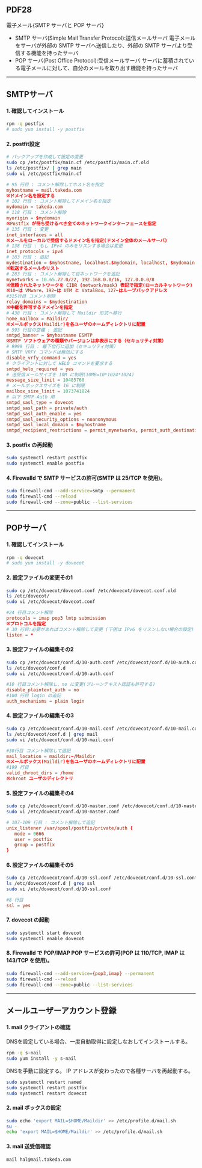 
## PDF28
電子メール{SMTP サーバと POP サーバ}
* SMTP サーバ(Simple Mail Transfer Protocol):送信メールサーバ
電子メールをサーバが外部の SMTP サーバへ送信したり、外部の SMTP サーバより受信する機能を持ったサーバ
* POP サーバ(Post Office Protocol):受信メールサーバ
サーバに蓄積されている電子メールに対して、自分のメールを取り出す機能を持ったサーバ

***
## SMTPサーバ

#### 1. 確認してインストール
```sh
rpm -q postfix
# sudo yum install -y postfix
```

#### 2. postfit設定
```sh
# バックアップを作成して設定の変更
sudo cp /etc/postfix/main.cf /etc/postfix/main.cf.old
ls /etc/postfix/ | grep main
sudo vi /etc/postfix/main.cf
```
```conf
# 95 行目 : コメント解除してホスト名を指定
myhostname = mail.takeda.com
※ドメイン名を設定する
# 102 行目 : コメント解除してドメイン名を指定
mydomain = takeda.com
# 118 行目 : コメント解除
myorigin = $mydomain
※Postfix が待ち受けるべき全てのネットワークインターフェースを指定
# 135 行目 : 変更
inet_interfaces = all
※メールをローカルで受信するドメイン名を指定(ドメイン全体のメールサーバ)
# 138 行目 : もし IPv4 のみをリスンする場合は変更
inet_protocols = ipv4
# 183 行目 : 追記
mydestination = $myhostname, localhost.$mydomain, localhost, $mydomain
※転送するメールのリスト
# 283 行目 : コメント解除して自ネットワークを追記
mynetworks = 10.65.72.0/22, 192.168.0.0/16, 127.0.0.0/8
※信頼されたネットワークを CIDR (network/mask) 表記で指定(ローカルネットワーク)
※10~は VMware、192~は UTM と VatalBox、127~はループバックアドレス
#315行目 コメント削除
relay_domains = $mydestination
※中継を許可するドメインを指定
# 438 行目 : コメント解除して Maildir 形式へ移行
home_mailbox = Maildir/
※メールボックス(Maildir)を各ユーザのホームディレクトリに配置
# 593 行目の空欄 : 追記
smtpd_banner = $myhostname ESMTP
※SMTP ソフトウェアの種類やバージョンは非表示にする（セキュリティ対策）
# 9999 行目 : 最下位行に追加（セキュリティ対策）
# SMTP VRFY コマンドは無効にする
disable_vrfy_command = yes
# クライアントに対して HELO コマンドを要求する
smtpd_helo_required = yes
# 送受信メールサイズを 10M に制限(10MB=10*1024*1024)
message_size_limit = 10485760
# メールボックスサイズを 1G に制限
mailbox_size_limit = 1073741824
# 以下 SMTP-Auth 用
smtpd_sasl_type = dovecot
smtpd_sasl_path = private/auth
smtpd_sasl_auth_enable = yes
smtpd_sasl_security_options = noanonymous
smtpd_sasl_local_domain = $myhostname
smtpd_recipient_restrictions = permit_mynetworks, permit_auth_destination, permit_sasl_authenticated, reject
```


#### 3. postfix の再起動
```sh
sudo systemctl restart postfix
sudo systemctl enable postfix
```


#### 4. Firewalld で SMTP サービスの許可(SMTP は 25/TCP を使用)。
```sh
sudo firewall-cmd --add-service=smtp --permanent
sudo firewall-cmd --reload
sudo firewall-cmd --zone=public --list-services
```


***
## POPサーバ

#### 1. 確認してインストール
```sh
rpm -q dovecot
# sudo yum install -y dovecot
```


#### 2. 設定ファイルの変更その1
```sh
sudo cp /etc/dovecot/dovecot.conf /etc/dovecot/dovecot.conf.old
ls /etc/dovecot/
sudo vi /etc/dovecot/dovecot.conf
```
```conf
#24 行目コメント解除
protocols = imap pop3 lmtp submission
※プロトコルを指定
# 30 行目:必要があればコメント解除して変更 (下例は IPv6 をリスンしない場合の設定)
listen = *
```



#### 3. 設定ファイルの編集その2
```sh
sudo cp /etc/dovecot/conf.d/10-auth.conf /etc/dovecot/conf.d/10-auth.conf.old
ls /etc/dovecot/conf.d
sudo vi /etc/dovecot/conf.d/10-auth.conf
```
```conf
#10 行目コメント解除し、no に変更(プレーンテキスト認証も許可する)
disable_plaintext_auth = no
#100 行目 login の追記
auth_mechanisms = plain login
```

#### 4. 設定ファイルの編集その3
```sh
sudo cp /etc/dovecot/conf.d/10-mail.conf /etc/dovecot/conf.d/10-mail.conf.old
ls /etc/dovecot/conf.d | grep mail
sudo vi /etc/dovecot/conf.d/10-mail.conf
```
```conf
#30行目 コメント解除して追記
mail_location = maildir:~/Maildir
※メールボックス(Maildir)を各ユーザのホームディレクトリに配置
#199 行目
valid_chroot_dirs = /home
※chroot ユーザのディレクトリ
```


#### 5. 設定ファイルの編集その4
```sh
sudo cp /etc/dovecot/conf.d/10-master.conf /etc/dovecot/conf.d/10-master.conf.old
sudo vi /etc/dovecot/conf.d/10-master.conf
```
```conf
# 107-109 行目 : コメント解除して追記
unix_listener /var/spool/postfix/private/auth {
   mode = 0666
   user = postfix
   group = postfix
}
```


#### 6. 設定ファイルの編集その5
```sh
sudo cp /etc/dovecot/conf.d/10-ssl.conf /etc/dovecot/conf.d/10-ssl.conf.old
ls /etc/dovecot/conf.d | grep ssl
sudo vi /etc/dovecot/conf.d/10-ssl.conf
```
```conf
#8 行目
ssl = yes
```


#### 7. dovecot の起動
```sh
sudo systemctl start dovecot
sudo systemctl enable dovecot
```

#### 8. Firewalld で POP/IMAP POP サービスの許可(POP は 110/TCP, IMAP は 143/TCP を使用)。
```sh
sudo firewall-cmd --add-service={pop3,imap} --permanent
sudo firewall-cmd --reload
sudo firewall-cmd --zone=public --list-services
```


***
## メールユーザーアカウント登録

#### 1. mail クライアントの確認
DNSを設定している場合、一度自動取得に設定しなおしてインストールする。
```sh
rpm -q s-nail
sudo yum install -y s-nail
```
DNSを手動に設定する。
IP アドレスが変わったので各種サーバを再起動する。
```sh
sudo systemctl restart named
sudo systemctl restart postfix
sudo systemctl restart dovecot
```

#### 2. mail ボックスの設定
```sh
sudo echo 'export MAIL=$HOME/Maildir' >> /etc/profile.d/mail.sh
su -
echo 'export MAIL=$HOME/Maildir' >> /etc/profile.d/mail.sh
```

#### 3. mail 送受信確認
```sh
mail hal@mail.takeda.com

```


